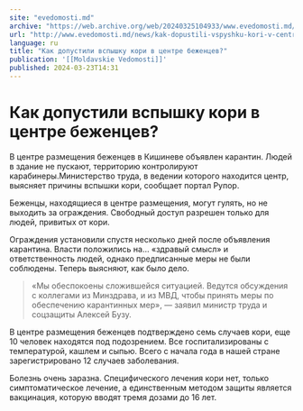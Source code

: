 ```yaml
---
site: "evedomosti.md"
archive: "https://web.archive.org/web/20240325104933/www.evedomosti.md/news/kak-dopustili-vspyshku-kori-v-centre-bezhencev"
url: "http://www.evedomosti.md/news/kak-dopustili-vspyshku-kori-v-centre-bezhencev"
language: ru
title: "Как допустили вспышку кори в центре беженцев?"
publication: '[[Moldavskie Vedomosti]]'
published: 2024-03-23T14:31
---
```


# Как допустили вспышку кори в центре беженцев?

В центре размещения беженцев в Кишиневе объявлен карантин. Людей в здание не пускают, территорию контролируют карабинеры.Министерство труда, в ведении которого находится центр, выясняет причины вспышки кори, сообщает портал Рупор.

Беженцы, находящиеся в центре размещения, могут гулять, но не выходить за ограждения. Свободный доступ разрешен только для людей, привитых от кори.

Ограждения установили спустя несколько дней после объявления карантина. Власти положились на… «здравый смысл» и ответственность людей, однако предписанные меры не были соблюдены. Теперь выясняют, как было дело.

> «Мы обеспокоены сложившейся ситуацией. Ведутся обсуждения с коллегами из Минздрава, и из МВД, чтобы принять меры по обеспечению карантинных мер», — заявил министр труда и соцзащиты Алексей Бузу.

В центре размещения беженцев подтверждено семь случаев кори, еще 10 человек находятся под подозрением. Все госпитализированы с температурой, кашлем и сыпью. Всего с начала года в нашей стране зарегистрировано 12 случаев заболевания.

Болезнь очень заразна. Специфического лечения кори нет, только симптоматическое лечение, а единственным методом защиты является вакцинация, которую вводят тремя дозами до 16 лет.